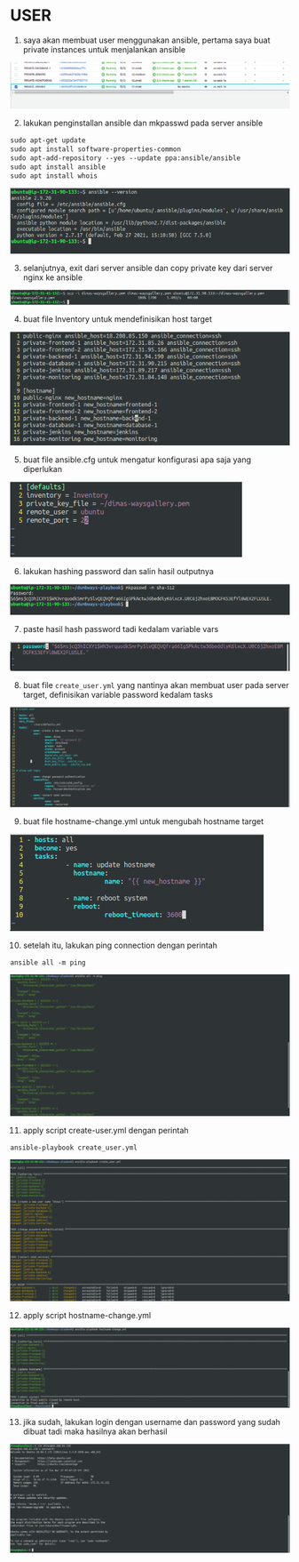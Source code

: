 # USER

1. saya akan membuat user menggunakan ansible, pertama saya buat private instances untuk menjalankan ansible

![1](assets/01.png)

2. lakukan penginstallan ansible dan mkpasswd pada server ansible

```
sudo apt-get update
sudo apt install software-properties-common
sudo apt-add-repository --yes --update ppa:ansible/ansible
sudo apt install ansible
sudo apt install whois
```

![2](assets/02.png)

3. selanjutnya, exit dari server ansible dan copy private key dari server nginx ke ansible

![3](assets/03.png)

4. buat file Inventory untuk mendefinisikan host target

![4](assets/04.png)

5. buat file ansible.cfg untuk mengatur konfigurasi apa saja yang diperlukan

![5](assets/05.png)

6. lakukan hashing password dan salin hasil outputnya

![6](assets/06.png)

7. paste hasil hash password tadi kedalam variable vars

![7](assets/07.png)

8. buat file `create_user.yml` yang nantinya akan membuat user pada server target, definisikan variable password kedalam tasks

![8](assets/07-1.png)

9. buat file hostname-change.yml untuk mengubah hostname target

![9](assets/08.png)

10. setelah itu, lakukan ping connection dengan perintah

```
ansible all -m ping
```

![10](assets/09.png)

11. apply script create-user.yml dengan perintah

```
ansible-playbook create_user.yml
```

![11](assets/10.png)

12. apply script hostname-change.yml

![12](assets/11.png)

13. jika sudah, lakukan login dengan username dan password yang sudah dibuat tadi maka hasilnya akan berhasil

![13](assets/12.png)
